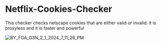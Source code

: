 # Netflix-Cookies-Checker
This checker checks netscape cookies that are either valid or invalid. it is proxyless and it is faster and powerful


![BY_FGA_G3N_2_1_2024_7_11_26_PM](https://github.com/AevAdi/Netflix-Cookies-Checker/assets/98094917/461efad0-e45b-44f9-854f-41da18b451d1)
